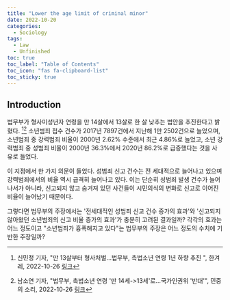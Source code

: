 ```yaml
---
title: "Lower the age limit of criminal minor"
date: 2022-10-20
categories:
  - Sociology
tags:
  - Law
  - Unfinished
toc: true
toc_label: "Table of Contents"
toc_icon: "fas fa-clipboard-list"
toc_sticky: true
---
```


## Introduction
법무부가 형사미성년자 연령을 만 14살에서 13살로 한 살 낮추는 법안을 추진한다고 밝혔다. [^1][^2]
소년범죄 접수 건수가 2017년 7897건에서 지난해 1만 2502건으로 늘었으며,
소년범죄 중 강력범죄 비율이 2000년 2.62% 수준에서 최근 4.86%로 늘었고,
소년 강력범죄 중 성범죄 비율이 2000년 36.3%에서 2020년 86.2%로 급증했다는 것을 사유로 들었다. 

[^1]: 신민정 기자, "만 13살부터 형사처벌…법무부, 촉법소년 연령 1년 하향 추진
", 한겨레, 2022-10-26 [링크](https://www.hani.co.kr/arti/society/society_general/1064312.html)  
[^2]: 남소연 기자, "법무부, 촉법소년 연령 '만 14세->13세'로...국가인권위 '반대'", 민중의 소리, 2022-10-26 [링크](https://www.vop.co.kr/A00001621857.html?fbclid=IwAR36ZOMiLJduYkzLW164azJAfAxt7ztmAepvmivYZh1pLAxY539dWBViRwg)

이 지점에서 한 가지 의문이 들었다.
성범죄 신고 건수는 전 세대적으로 늘어나고 있으며 강력범죄에서의 비율 역시 급격히 늘어나고 있다. 
이는 단순히 성범죄 발생 건수가 늘어나서가 아니라, 신고되지 않고 숨겨져 있던 사건들이 시민의식의 변화로 신고로 이어진 비율이 늘어났기 때문이다. 

그렇다면 법무부의 주장에서는 '전세대적인 성범죄 신고 건수 증가의 효과'와 '신고되지 않아왔던 소년범죄의 신고 비율 증가의 효과'가 충분히 고려된 결과일까?
각각의 효과는 어느 정도이고 "소년범죄가 흉폭해지고 있다"는 법무부의 주장은 어느 정도의 수치에 기반한 주장일까?


